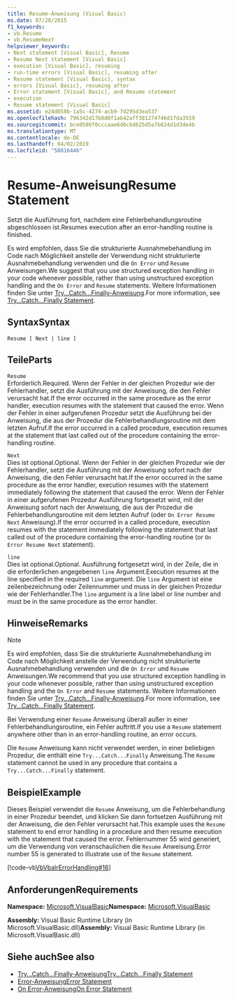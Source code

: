```yaml
---
title: Resume-Anweisung (Visual Basic)
ms.date: 07/20/2015
f1_keywords:
- vb.Resume
- vb.ResumeNext
helpviewer_keywords:
- Next statement [Visual Basic], Resume
- Resume Next statement [Visual Basic]
- execution [Visual Basic], resuming
- run-time errors [Visual Basic], resuming after
- Resume statement [Visual Basic], syntax
- errors [Visual Basic], resuming after
- Error statement [Visual Basic], and Resume statement
- execution
- Resume statement [Visual Basic]
ms.assetid: e24d058b-1a5c-4274-acb9-7d295d3ea537
ms.openlocfilehash: 796342d17b0d0f1a642aff381274746d1fda3559
ms.sourcegitcommit: bce0586f0cccaae6d6cbd625d5a7b824d1d3de4b
ms.translationtype: MT
ms.contentlocale: de-DE
ms.lasthandoff: 04/02/2019
ms.locfileid: "58816446"
---
```

# <a name="resume-statement"></a><span data-ttu-id="ec257-102">Resume-Anweisung</span><span class="sxs-lookup"><span data-stu-id="ec257-102">Resume Statement</span></span>
<span data-ttu-id="ec257-103">Setzt die Ausführung fort, nachdem eine Fehlerbehandlungsroutine abgeschlossen ist.</span><span class="sxs-lookup"><span data-stu-id="ec257-103">Resumes execution after an error-handling routine is finished.</span></span>  
  
 <span data-ttu-id="ec257-104">Es wird empfohlen, dass Sie die strukturierte Ausnahmebehandlung im Code nach Möglichkeit anstelle der Verwendung nicht strukturierte Ausnahmebehandlung verwenden und die `On Error` und `Resume` Anweisungen.</span><span class="sxs-lookup"><span data-stu-id="ec257-104">We suggest that you use structured exception handling in your code whenever possible, rather than using unstructured exception handling and the `On Error` and `Resume` statements.</span></span> <span data-ttu-id="ec257-105">Weitere Informationen finden Sie unter [Try...Catch...Finally-Anweisung](../../../visual-basic/language-reference/statements/try-catch-finally-statement.md).</span><span class="sxs-lookup"><span data-stu-id="ec257-105">For more information, see [Try...Catch...Finally Statement](../../../visual-basic/language-reference/statements/try-catch-finally-statement.md).</span></span>  
  
## <a name="syntax"></a><span data-ttu-id="ec257-106">Syntax</span><span class="sxs-lookup"><span data-stu-id="ec257-106">Syntax</span></span>  
  
```  
Resume [ Next | line ]  
```  
  
## <a name="parts"></a><span data-ttu-id="ec257-107">Teile</span><span class="sxs-lookup"><span data-stu-id="ec257-107">Parts</span></span>  
 `Resume`  
 <span data-ttu-id="ec257-108">Erforderlich.</span><span class="sxs-lookup"><span data-stu-id="ec257-108">Required.</span></span> <span data-ttu-id="ec257-109">Wenn der Fehler in der gleichen Prozedur wie der Fehlerhandler, setzt die Ausführung mit der Anweisung, die den Fehler verursacht hat.</span><span class="sxs-lookup"><span data-stu-id="ec257-109">If the error occurred in the same procedure as the error handler, execution resumes with the statement that caused the error.</span></span> <span data-ttu-id="ec257-110">Wenn der Fehler in einer aufgerufenen Prozedur setzt die Ausführung bei der Anweisung, die aus der Prozedur die Fehlerbehandlungsroutine mit dem letzten Aufruf.</span><span class="sxs-lookup"><span data-stu-id="ec257-110">If the error occurred in a called procedure, execution resumes at the statement that last called out of the procedure containing the error-handling routine.</span></span>  
  
 `Next`  
 <span data-ttu-id="ec257-111">Dies ist optional.</span><span class="sxs-lookup"><span data-stu-id="ec257-111">Optional.</span></span> <span data-ttu-id="ec257-112">Wenn der Fehler in der gleichen Prozedur wie der Fehlerhandler, setzt die Ausführung mit der Anweisung sofort nach der Anweisung, die den Fehler verursacht hat.</span><span class="sxs-lookup"><span data-stu-id="ec257-112">If the error occurred in the same procedure as the error handler, execution resumes with the statement immediately following the statement that caused the error.</span></span> <span data-ttu-id="ec257-113">Wenn der Fehler in einer aufgerufenen Prozedur Ausführung fortgesetzt wird, mit der Anweisung sofort nach der Anweisung, die aus der Prozedur die Fehlerbehandlungsroutine mit dem letzten Aufruf (oder `On Error Resume Next` Anweisung).</span><span class="sxs-lookup"><span data-stu-id="ec257-113">If the error occurred in a called procedure, execution resumes with the statement immediately following the statement that last called out of the procedure containing the error-handling routine (or `On Error Resume Next` statement).</span></span>  
  
 `line`  
 <span data-ttu-id="ec257-114">Dies ist optional.</span><span class="sxs-lookup"><span data-stu-id="ec257-114">Optional.</span></span> <span data-ttu-id="ec257-115">Ausführung fortgesetzt wird, in der Zeile, die in die erforderlichen angegebenen `line` Argument.</span><span class="sxs-lookup"><span data-stu-id="ec257-115">Execution resumes at the line specified in the required `line` argument.</span></span> <span data-ttu-id="ec257-116">Die `line` Argument ist eine zeilenbezeichnung oder Zeilennummer und muss in der gleichen Prozedur wie der Fehlerhandler.</span><span class="sxs-lookup"><span data-stu-id="ec257-116">The `line` argument is a line label or line number and must be in the same procedure as the error handler.</span></span>  
  
## <a name="remarks"></a><span data-ttu-id="ec257-117">Hinweise</span><span class="sxs-lookup"><span data-stu-id="ec257-117">Remarks</span></span>  
  
> [!NOTE]
>  <span data-ttu-id="ec257-118">Es wird empfohlen, dass Sie die strukturierte Ausnahmebehandlung im Code nach Möglichkeit anstelle der Verwendung nicht strukturierte Ausnahmebehandlung verwenden und die `On Error` und `Resume` Anweisungen.</span><span class="sxs-lookup"><span data-stu-id="ec257-118">We recommend that you use structured exception handling in your code whenever possible, rather than using unstructured exception handling and the `On Error` and `Resume` statements.</span></span> <span data-ttu-id="ec257-119">Weitere Informationen finden Sie unter [Try...Catch...Finally-Anweisung](../../../visual-basic/language-reference/statements/try-catch-finally-statement.md).</span><span class="sxs-lookup"><span data-stu-id="ec257-119">For more information, see [Try...Catch...Finally Statement](../../../visual-basic/language-reference/statements/try-catch-finally-statement.md).</span></span>  
  
 <span data-ttu-id="ec257-120">Bei Verwendung einer `Resume` Anweisung überall außer in einer Fehlerbehandlungsroutine, ein Fehler auftritt.</span><span class="sxs-lookup"><span data-stu-id="ec257-120">If you use a `Resume` statement anywhere other than in an error-handling routine, an error occurs.</span></span>  
  
 <span data-ttu-id="ec257-121">Die `Resume` Anweisung kann nicht verwendet werden, in einer beliebigen Prozedur, die enthält eine `Try...Catch...Finally` Anweisung.</span><span class="sxs-lookup"><span data-stu-id="ec257-121">The `Resume` statement cannot be used in any procedure that contains a `Try...Catch...Finally` statement.</span></span>  
  
## <a name="example"></a><span data-ttu-id="ec257-122">Beispiel</span><span class="sxs-lookup"><span data-stu-id="ec257-122">Example</span></span>  
 <span data-ttu-id="ec257-123">Dieses Beispiel verwendet die `Resume` Anweisung, um die Fehlerbehandlung in einer Prozedur beendet, und klicken Sie dann fortsetzen Ausführung mit der Anweisung, die den Fehler verursacht hat.</span><span class="sxs-lookup"><span data-stu-id="ec257-123">This example uses the `Resume` statement to end error handling in a procedure and then resume execution with the statement that caused the error.</span></span> <span data-ttu-id="ec257-124">Fehlernummer 55 wird generiert, um die Verwendung von veranschaulichen die `Resume` Anweisung.</span><span class="sxs-lookup"><span data-stu-id="ec257-124">Error number 55 is generated to illustrate use of the `Resume` statement.</span></span>  
  
 [!code-vb[VbVbalrErrorHandling#16](~/samples/snippets/visualbasic/VS_Snippets_VBCSharp/VbVbalrErrorHandling/VB/Class1.vb#16)]  
  
## <a name="requirements"></a><span data-ttu-id="ec257-125">Anforderungen</span><span class="sxs-lookup"><span data-stu-id="ec257-125">Requirements</span></span>  
 <span data-ttu-id="ec257-126">**Namespace:** [Microsoft.VisualBasic](../../../visual-basic/language-reference/runtime-library-members.md)</span><span class="sxs-lookup"><span data-stu-id="ec257-126">**Namespace:** [Microsoft.VisualBasic](../../../visual-basic/language-reference/runtime-library-members.md)</span></span>  
  
 <span data-ttu-id="ec257-127">**Assembly:** Visual Basic Runtime Library (in Microsoft.VisualBasic.dll)</span><span class="sxs-lookup"><span data-stu-id="ec257-127">**Assembly:** Visual Basic Runtime Library (in Microsoft.VisualBasic.dll)</span></span>  
  
## <a name="see-also"></a><span data-ttu-id="ec257-128">Siehe auch</span><span class="sxs-lookup"><span data-stu-id="ec257-128">See also</span></span>

- [<span data-ttu-id="ec257-129">Try...Catch...Finally-Anweisung</span><span class="sxs-lookup"><span data-stu-id="ec257-129">Try...Catch...Finally Statement</span></span>](../../../visual-basic/language-reference/statements/try-catch-finally-statement.md)
- [<span data-ttu-id="ec257-130">Error-Anweisung</span><span class="sxs-lookup"><span data-stu-id="ec257-130">Error Statement</span></span>](../../../visual-basic/language-reference/statements/error-statement.md)
- [<span data-ttu-id="ec257-131">On Error-Anweisung</span><span class="sxs-lookup"><span data-stu-id="ec257-131">On Error Statement</span></span>](../../../visual-basic/language-reference/statements/on-error-statement.md)
